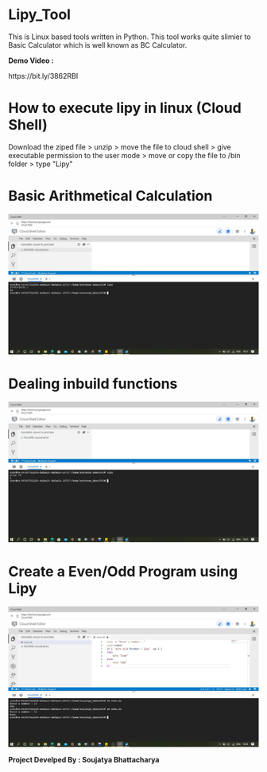 # Lipy_Tool
This is Linux based tools written in Python. This tool works quite slimier to Basic Calculator which is well known as BC Calculator.

<p> <strong> Demo Video : </strong> </p> https://bit.ly/3862RBI

# How to execute lipy in linux (Cloud Shell)
Download the ziped file > unzip > move the file to cloud shell > give executable permission to the user mode > move or copy the file to /bin folder > type "Lipy"

# Basic Arithmetical Calculation
<img src = "demo/demo 1.JPG" alt = "no">

# Dealing inbuild functions 
<img src = "demo/demo 2.jpg" alt = "no">

# Create a Even/Odd Program using Lipy
<img src = "demo/demo 3.jpg" alt = "no">

<strong> <p> Project Develped By : Soujatya Bhattacharya </p> </strong>

